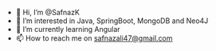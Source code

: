 - 👋 Hi, I’m @SafnazK
- 👀 I’m interested in Java, SpringBoot, MongoDB and Neo4J
- 🌱 I’m currently learning Angular
- 📫 How to reach me on safnazali47@gmail.com

<!---
SafnazK/SafnazK is a ✨ special ✨ repository because its `README.md` (this file) appears on your GitHub profile.
You can click the Preview link to take a look at your changes.
--->
